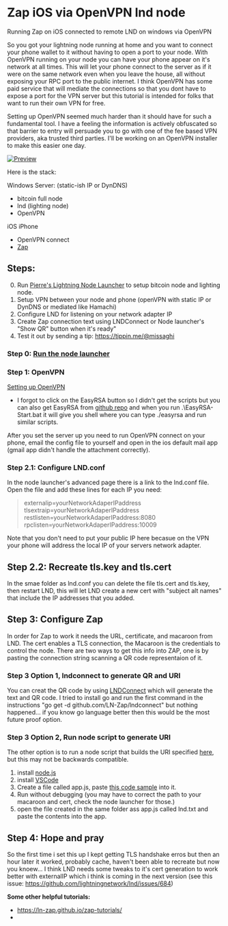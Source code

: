 # Zap iOS via OpenVPN lnd node
Running Zap on iOS connected to remote LND on windows via OpenVPN

So you got your lightning node running at home and you want to connect your phone wallet to it without having to open a port to your node. With OpenVPN running on your node you can have your phone appear on it's network at all times. This will let your phone connect to the server as if it were on the same network even when you leave the house, all without exposing your RPC port to the public internet. I think OpenVPN has some paid service that will mediate the connections so that you dont have to expose a port for the VPN server but this tutorial is intended for folks that want to run their own VPN for free.

Setting up OpenVPN seemed much harder than it should have for such a fundamental tool. I have a feeling the information is actively obfuscated so that barrier to entry will persuade you to go with one of the fee based VPN providers, aka trusted third parties. I'll be working on an OpenVPN installer to make this easier one day.

[![Preview](https://img.youtube.com/vi/ra8-WnOhoVM/1.jpg)](https://youtu.be/ra8-WnOhoVM)

Here is the stack:

Windows Server: (static-ish IP or DynDNS)
- bitcoin full node
- lnd (lighting node)
- OpenVPN 

iOS iPhone
- OpenVPN connect
- [Zap](https://github.com/LN-Zap/zap-iOS)

## Steps:
0. Run [Pierre's Lightning Node Launcher](https://medium.com/lightning-power-users/easy-lightning-with-node-launcher-zap-488133edfbd) to setup bitcoin node and lighting node.
1. Setup VPN between your node and phone (openVPN with static IP or DynDNS or mediated like Hamachi)
2. Configure LND for listening on your network adapter IP
3. Create Zap connection text using LNDConnect or Node launcher's "Show QR" button when it's ready"
4. Test it out by sending a tip: https://tippin.me/@missaghi

### Step 0: [Run the node launcher](https://medium.com/lightning-power-users/easy-lightning-with-node-launcher-zap-488133edfbd)

### Step 1: OpenVPN
[Setting up OpenVPN](https://www.reddit.com/r/OpenVPN/comments/81q2q6/guide_how_to_set_up_openvpn_server_on_windows_10/)
* I forgot to click on the EasyRSA button so I didn't get the scripts but you can also get EasyRSA from [github repo](https://github.com/OpenVPN/easy-rsa/releases) and when you run .\EasyRSA-Start.bat it will give you shell where you can type ./easyrsa and run similar scripts.

After you set the server up you need to run OpenVPN connect on your phone, email the config file to yourself and open in the ios default mail app (gmail app didn't handle the attachment correctly).

### Step 2.1: Configure LND.conf
In the node launcher's advanced page there is a link to the lnd.conf file. Open the file and add these lines for each IP you need:

> externalip=yourNetworkAdaperIPaddress
> tlsextraip=yourNetworkAdaperIPaddress
> restlisten=yourNetworkAdaperIPaddress:8080 
> rpclisten=yourNetworkAdaperIPaddress:10009

Note that you don't need to put your public IP here becasue on the VPN your phone will address the local IP of your servers network adapter.

## Step 2.2: Recreate tls.key and tls.cert

In the smae folder as lnd.conf you can delete the file tls.cert and tls.key, then restart LND, this will let LND create a new cert with "subject alt names" that include the IP addresses that you added.

## Step 3: Configure Zap
In order for Zap to work it needs the URL, certificate, and macaroon from LND. The cert enables a TLS connection, the Macaroon is the credentials to control the node. There are two ways to get this info into ZAP, one is by pasting the connection string scanning a QR code representaion of it. 

### Step 3 Option 1, lndconnect to generate QR and URI
You can creat the QR code by using [LNDConnect](https://github.com/LN-Zap/lndconnect) which will generate the text and QR code. I tried to install go and run the first command in the instructions "go get -d github.com/LN-Zap/lndconnect" but nothing happened... if you know go language better then this would be the most future proof option.

### Step 3 Option 2, Run node script to generate URI
The other option is to run a node script that builds the URI specified [here](https://github.com/LN-Zap/lndconnect/blob/master/lnd_connect_uri.md), but this may not be backwards compatible.

1. install [node.js](https://nodejs.org/en/download/)
2. install [VSCode](https://code.visualstudio.com/download)
3. Create a file called app.js, paste [this code sample](https://gist.github.com/missaghi/342929aa8adb0503a1e4c4eca77db0b2) into it.
4. Run without debugging (you may have to correct the path to your macaroon and cert, check the node launcher for those.)
5. open the file created in the same folder ass app.js called lnd.txt and paste the contents into the app.

## Step 4: Hope and pray
So the first time i set this up I kept getting TLS handshake erros but then an hour later it worked, probably cache, haven't been able to recreate but now you knoew... I think LND needs some tweaks to it's cert generation to work better with externalIP which i think is coming in the next version (see this issue: https://github.com/lightningnetwork/lnd/issues/684)

**Some other helpful tutorials:**
- https://ln-zap.github.io/zap-tutorials/
- 
